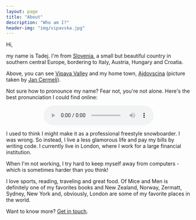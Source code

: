 ```yaml
---
layout: page
title: "About"
description: "Who am I?"
header-img: "img/vipavska.jpg"
---
```

Hi,

my name is Tadej. I'm from [Slovenia](https://en.wikipedia.org/wiki/Slovenia), a small but beautiful country
in southern central Europe, bordering to Italy, Austria, Hungary and Croatia.

Above, you can see [Vipava Valley](https://en.wikipedia.org/wiki/Vipava_Valley) and my home town, [Ajdovscina](https://en.wikipedia.org/wiki/Ajdov%C5%A1%C4%8Dina) (picture taken by [Jan Cermelj](http://jancermelj.com/)).

Not sure how to pronounce my name? Fear not, you're not alone. Here's the best pronunciation I could find online:

<div style="text-align:center;">
	<audio controls>  
		<source src="/static/tadej.mp3" type="audio/mpeg">
		Your browser does not support the audio element :(
	</audio>
</div>


I used to think I might make it as a professional freestyle snowboarder. I was wrong. So instead, I live a less glamorous life and pay my bills by writing code. I currently live in London, where I work for a large financial institution.

When I'm not working, I try hard to keep myself away from computers - which is sometimes harder than you think!

I love sports, reading, traveling and great food. Of Mice and Men is definitely one of my favorites books and New Zealand, Norway, Zermatt, Sydney, New York and, obviously, London are some of my favorite places in the world.

Want to know more? [Get in touch](/contact).

